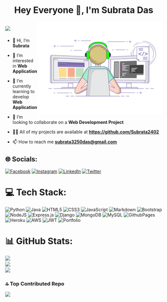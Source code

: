 <h1 align="center">Hey Everyone 👋, I'm Subrata Das</h1>
<img align="right" alt="Coding" width="400" src="developer.gif">

[![](https://visitcount.itsvg.in/api?id=Subrata2402&icon=0&color=0)](https://visitcount.itsvg.in)
---

- 👋 Hi, I’m **Subrata**

- 👀 I’m interested in **Web Application**

- 🌱 I’m currently learning to develop **Web Application**

- 💞️ I’m looking to collaborate on a **Web Development Project**

- 👨‍💻 All of my projects are available at **https://github.com/Subrata2402**

- 📫 How to reach me **subrata3250das@gmail.com**


## 🌐 Socials:
[![Facebook](https://img.shields.io/badge/Facebook-%231877F2.svg?logo=Facebook&logoColor=white)](https://facebook.com/subrata3250) [![Instagram](https://img.shields.io/badge/Instagram-%23E4405F.svg?logo=Instagram&logoColor=white)](https://instagram.com/das_subrata_3250) [![LinkedIn](https://img.shields.io/badge/LinkedIn-%230077B5.svg?logo=linkedin&logoColor=white)](https://linkedin.com/in/subrata-das-867903243) [![Twitter](https://img.shields.io/badge/Twitter-%231DA1F2.svg?logo=Twitter&logoColor=white)](https://twitter.com/Subrata3250) 

# 💻 Tech Stack:
![Python](https://img.shields.io/badge/python-3670A0?style=for-the-badge&logo=python&logoColor=ffdd54) ![Java](https://img.shields.io/badge/java-%23ED8B00.svg?style=for-the-badge&logo=openjdk&logoColor=white) ![HTML5](https://img.shields.io/badge/html5-%23E34F26.svg?style=for-the-badge&logo=html5&logoColor=white) ![CSS3](https://img.shields.io/badge/css3-%231572B6.svg?style=for-the-badge&logo=css3&logoColor=white) ![JavaScript](https://img.shields.io/badge/javascript-%23323330.svg?style=for-the-badge&logo=javascript&logoColor=%23F7DF1E) ![Markdown](https://img.shields.io/badge/markdown-%23000000.svg?style=for-the-badge&logo=markdown&logoColor=white) ![Bootstrap](https://img.shields.io/badge/bootstrap-%238511FA.svg?style=for-the-badge&logo=bootstrap&logoColor=white) ![NodeJS](https://img.shields.io/badge/node.js-6DA55F?style=for-the-badge&logo=node.js&logoColor=white) ![Express.js](https://img.shields.io/badge/express.js-%23404d59.svg?style=for-the-badge&logo=express&logoColor=%2361DAFB) ![Django](https://img.shields.io/badge/django-%23092E20.svg?style=for-the-badge&logo=django&logoColor=white) ![MongoDB](https://img.shields.io/badge/MongoDB-%234ea94b.svg?style=for-the-badge&logo=mongodb&logoColor=white) ![MySQL](https://img.shields.io/badge/mysql-%2300000f.svg?style=for-the-badge&logo=mysql&logoColor=white) ![GithubPages](https://img.shields.io/badge/github%20pages-121013?style=for-the-badge&logo=github&logoColor=white) ![Heroku](https://img.shields.io/badge/heroku-%23430098.svg?style=for-the-badge&logo=heroku&logoColor=white) ![AWS](https://img.shields.io/badge/AWS-%23FF9900.svg?style=for-the-badge&logo=amazon-aws&logoColor=white) ![JWT](https://img.shields.io/badge/JWT-black?style=for-the-badge&logo=JSON%20web%20tokens) ![Portfolio](https://img.shields.io/badge/Portfolio-%23000000.svg?style=for-the-badge&logo=firefox&logoColor=#FF7139)
# 📊 GitHub Stats:
![](https://github-readme-stats.vercel.app/api?username=Subrata2402&theme=dark&hide_border=false&include_all_commits=true&count_private=true)<br/>
![](https://github-readme-streak-stats.herokuapp.com/?user=Subrata2402&theme=dark&hide_border=false)<br/>
![](https://github-readme-stats.vercel.app/api/top-langs/?username=Subrata2402&theme=dark&hide_border=false&include_all_commits=true&count_private=true&layout=compact)

<!-- ## 🏆 GitHub Trophies
![](https://github-profile-trophy.vercel.app/?username=Subrata2402&theme=dark&no-frame=false&no-bg=false&margin-w=4) -->

<!-- ### ✍️ Random Dev Quote
![](https://quotes-github-readme.vercel.app/api?type=horizontal&theme=radical) -->

### 🔝 Top Contributed Repo
![](https://github-contributor-stats.vercel.app/api?username=Subrata2402&limit=5&theme=dark&combine_all_yearly_contributions=true)
